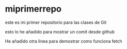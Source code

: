 # miprimerrepo
este es mi primer repositorio para las clases de Git

esto lo he añadido para mostrar un comit desde github 

He añadido otra linea para demostrar como funciona fetch 
